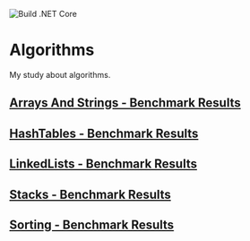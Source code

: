 ![Build .NET Core](https://github.com/joseotavioq/Algorithms/workflows/.NET%20Core/badge.svg)

# Algorithms

My study about algorithms.

## [Arrays And Strings - Benchmark Results](BenchMarkResults_For_ArraysAndStrings.md)

## [HashTables - Benchmark Results](BenchMarkResults_For_HashTables.md)

## [LinkedLists - Benchmark Results](BenchMarkResults_For_LinkedLists.md)

## [Stacks - Benchmark Results](BenchMarkResults_For_Stacks.md)

## [Sorting - Benchmark Results](BenchMarkResults_For_Sorting.md)